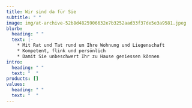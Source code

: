 ```yaml
---
title: Wir sind da für Sie
subtitle: " "
image: img/at-archive-52b8d4825906632e7b3252aad33f37de5e3a9581.jpeg
blurb:
  heading: " "
  text: |-
    * Mit Rat und Tat rund um Ihre Wohnung und Liegenschaft
    * Kompetent, flink und persönlich
    * Damit Sie unbeschwert Ihr zu Hause geniessen können
intro:
  heading: " "
  text: "  "
products: []
values:
  heading: " "
  text: "  "
---
```

